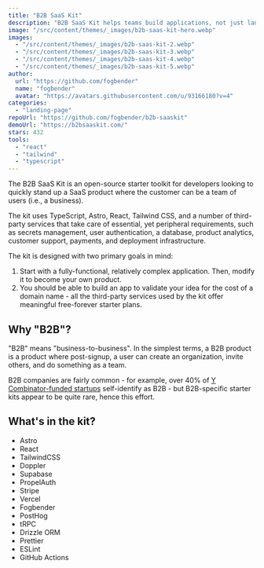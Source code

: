 ```yaml
---
title: "B2B SaaS Kit"
description: "B2B SaaS Kit helps teams build applications, not just landing pages, using technologies like React Router, tRPC, Drizzle ORM, auth and payments."
image: "/src/content/themes/_images/b2b-saas-kit-hero.webp"
images:
  - "/src/content/themes/_images/b2b-saas-kit-2.webp"
  - "/src/content/themes/_images/b2b-saas-kit-3.webp"
  - "/src/content/themes/_images/b2b-saas-kit-4.webp"
  - "/src/content/themes/_images/b2b-saas-kit-5.webp"
author:
  url: "https://github.com/fogbender"
  name: "fogbender"
  avatar: "https://avatars.githubusercontent.com/u/93166180?v=4"
categories:
  - "landing-page"
repoUrl: "https://github.com/fogbender/b2b-saaskit"
demoUrl: "https://b2bsaaskit.com/"
stars: 432
tools:
  - "react"
  - "tailwind"
  - "typescript"
---
```


<p>
  The B2B SaaS Kit is an open-source starter toolkit for developers looking to quickly stand up a
  SaaS product where the customer can be a team of users (i.e., a business).
</p>
<p>
  The kit uses TypeScript, Astro, React, Tailwind CSS, and a number of third-party services that
  take care of essential, yet peripheral requirements, such as secrets management, user
  authentication, a database, product analytics, customer support, payments, and deployment
  infrastructure.
</p>
<p>The kit is designed with two primary goals in mind:</p>
<ol>
  <li>
    Start with a fully-functional, relatively complex application. Then, modify it to become your
    own product.
  </li>
  <li>
    You should be able to build an app to validate your idea for the cost of a domain name - all the
    third-party services used by the kit offer meaningful free-forever starter plans.
  </li>
</ol>
<h2>Why "B2B"?</h2>
<p>
  "B2B" means "business-to-business". In the simplest terms, a B2B product is a product where
  post-signup, a user can create an organization, invite others, and do something as a team.
</p>
<p>
  B2B companies are fairly common - for example, over 40% of&nbsp;<a
    href="https://www.ycombinator.com/companies"
    >Y Combinator-funded startups</a
  >&nbsp;self-identify as B2B - but B2B-specific starter kits appear to be quite rare, hence this
  effort.
</p>
<h2>What's in the kit?</h2>
<ul>
  <li>Astro</li>
  <li>React</li>
  <li>TailwindCSS</li>
  <li>Doppler</li>
  <li>Supabase</li>
  <li>PropelAuth</li>
  <li>Stripe</li>
  <li>Vercel</li>
  <li>Fogbender</li>
  <li>PostHog</li>
  <li>tRPC</li>
  <li>Drizzle ORM</li>
  <li>Prettier</li>
  <li>ESLint</li>
  <li>GitHub Actions</li>
</ul>
